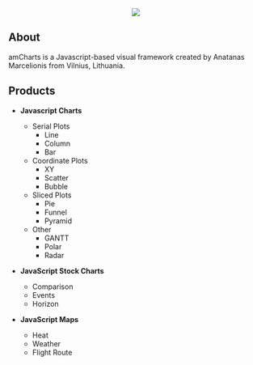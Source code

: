 <p align="center">
  <img src="https://avatars1.githubusercontent.com/u/1116146?s=460&v=4"></img>
</p>

## About
amCharts is a Javascript-based visual framework created by Anatanas Marcelionis from Vilnius, Lithuania.

## Products
* **Javascript Charts**
  * Serial Plots
    * Line
    * Column
    * Bar
  * Coordinate Plots
    * XY
    * Scatter
    * Bubble
  * Sliced Plots
    * Pie
    * Funnel
    * Pyramid
  * Other 
    * GANTT
    * Polar
    * Radar
    
* **JavaScript Stock Charts**
  * Comparison
  * Events
  * Horizon
  
* **JavaScript Maps**
  * Heat
  * Weather
  * Flight Route
  


